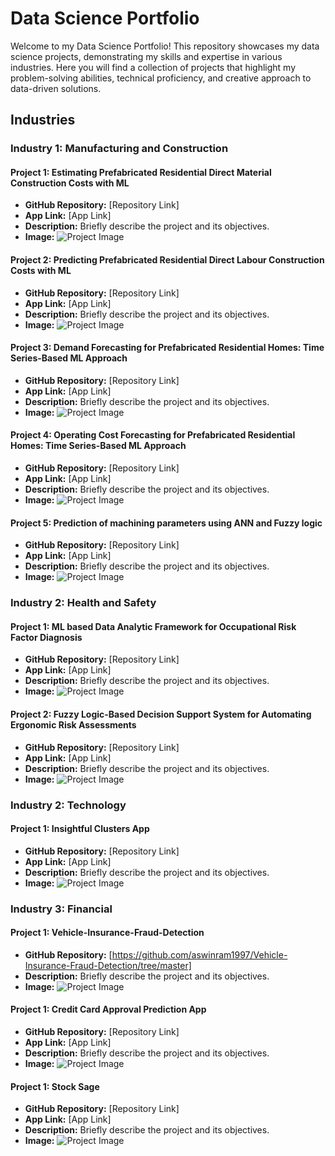 # Data Science Portfolio

Welcome to my Data Science Portfolio! This repository showcases my data science projects, demonstrating my skills and expertise in various industries. Here you will find a collection of projects that highlight my problem-solving abilities, technical proficiency, and creative approach to data-driven solutions.

## Industries

### Industry 1: Manufacturing and Construction

#### Project 1: Estimating Prefabricated Residential Direct Material Construction Costs with ML

- **GitHub Repository:** [Repository Link]
- **App Link:** [App Link]
- **Description:** Briefly describe the project and its objectives.
- **Image:** ![Project Image](images/project1.png)
  
#### Project 2: Predicting Prefabricated Residential Direct Labour Construction Costs with ML

- **GitHub Repository:** [Repository Link]
- **App Link:** [App Link]
- **Description:** Briefly describe the project and its objectives.
- **Image:** ![Project Image](images/project1.png)

#### Project 3: Demand Forecasting for Prefabricated Residential Homes: Time Series-Based ML Approach

- **GitHub Repository:** [Repository Link]
- **App Link:** [App Link]
- **Description:** Briefly describe the project and its objectives.
- **Image:** ![Project Image](images/project1.png)

#### Project 4: Operating Cost Forecasting for Prefabricated Residential Homes: Time Series-Based ML Approach

- **GitHub Repository:** [Repository Link]
- **App Link:** [App Link]
- **Description:** Briefly describe the project and its objectives.
- **Image:** ![Project Image](images/project1.png)

#### Project 5: Prediction of machining parameters using ANN and Fuzzy logic

- **GitHub Repository:** [Repository Link]
- **App Link:** [App Link]
- **Description:** Briefly describe the project and its objectives.
- **Image:** ![Project Image](images/project1.png)



### Industry 2: Health and Safety

#### Project 1: ML based Data Analytic Framework for Occupational Risk Factor Diagnosis

- **GitHub Repository:** [Repository Link]
- **App Link:** [App Link]
- **Description:** Briefly describe the project and its objectives.
- **Image:** ![Project Image](images/project3.png)

#### Project 2: Fuzzy Logic-Based Decision Support System for Automating Ergonomic Risk Assessments

- **GitHub Repository:** [Repository Link]
- **App Link:** [App Link]
- **Description:** Briefly describe the project and its objectives.
- **Image:** ![Project Image](images/project3.png)



### Industry 2: Technology

#### Project 1: Insightful Clusters App

- **GitHub Repository:** [Repository Link]
- **App Link:** [App Link]
- **Description:** Briefly describe the project and its objectives.
- **Image:** ![Project Image](images/project3.png)



### Industry 3: Financial

#### Project 1: Vehicle-Insurance-Fraud-Detection

- **GitHub Repository:** [https://github.com/aswinram1997/Vehicle-Insurance-Fraud-Detection/tree/master]
- **Description:** Briefly describe the project and its objectives.
- **Image:** ![Project Image](images/project3.png)


#### Project 1: Credit Card Approval Prediction App

- **GitHub Repository:** [Repository Link]
- **App Link:** [App Link]
- **Description:** Briefly describe the project and its objectives.
- **Image:** ![Project Image](images/project3.png)
  

#### Project 1: Stock Sage

- **GitHub Repository:** [Repository Link]
- **App Link:** [App Link]
- **Description:** Briefly describe the project and its objectives.
- **Image:** ![Project Image](images/project3.png)
